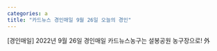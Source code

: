 ```yaml
---
categories: a
title: "카드뉴스 경인매일 9월 26일 오늘의 경인"
---
```

[경인매일] 2022년 9월 26일 경인매일 카드뉴스농구는 설봉공원 농구장으로! 外